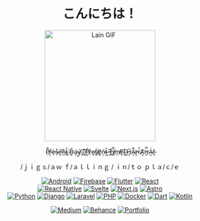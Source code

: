<h1 align="center">こんにちは！</h1>
<!-- <h3 align="center">ｓｏｆｔｗａｒｅ &nbsp;&nbsp;&nbsp;    ｄｅｖｅｌｏｐｅｒ   &nbsp;&nbsp; |  &nbsp;&nbsp;  ｇｒａｐｈｉｃ  &nbsp;&nbsp;&nbsp;  ｄｅｓｉｇｎｅｒ </h3> -->
<!-- <h3 align="center"><a href="https://www.buymeacoffee.com/jeooo" target="_blank"><img src="https://www.buymeacoffee.com/assets/img/custom_images/orange_img.png" alt="Buy Me A Coffee" style="height: 41px !important;width: 174px !important;box-shadow: 0px 3px 2px 0px rgba(190, 190, 190, 0.5) !important;-webkit-box-shadow: 0px 3px 2px 0px rgba(190, 190, 190, 0.5) !important;" ></a> </h3> -->

<div align="center"> 
  
<!-- <img src="https://media2.giphy.com/media/vP5gXvSXJ2olG/giphy.gif?cid=6c09b952d789072m9no604a8a3192r403m2ogrkc3ofo5dhr&ep=v1_gifs_search&rid=giphy.gif&ct=g" alt="Lain GIF" width="1000px" /> -->
<img src="https://animerants.net/wp-content/uploads/2020/09/serial-experiments-lain-2.gif?w=400" alt="Lain GIF" width="250px" />


<!-- Tech Stack Badges -->
<p align="center">
  <p align="center"> P̸̜͌r̷͔̎e̶̜͑s̷̜͒e̶̯͝ǹ̷̼ẗ̴͇́ ̵̹̈D̴͙̂ȧ̵͎ý̸̥.̷̞̒.̸̠̊ ̸̺͠P̵̬͐ṛ̷͌e̴̘̕s̸̪̾ë̸͚ń̵͔t̴͖͒ ̶̜͛T̶̻̆i̸̻͌m̸̩̕ē̵̢!̷̳͠ ̴̯̀H̶̡̄A̷̞͌Ḩ̴̚A̸͓͛H̴̬̿Á̷̫!̶̥̓ </p>
  
  /ｊｉｇｓ/ａｗ   ｆ/ａｌｌｉｎｇ /   ｉｎ/ｔｏ   ｐｌａ/ｃ/ｅ
  
  <a href="https://developer.android.com/" target="_blank"><img src="https://img.shields.io/badge/Android-3DDC84?style=for-the-badge&logo=android&logoColor=white" alt="Android"></a>
  <a href="https://firebase.google.com/" target="_blank"><img src="https://img.shields.io/badge/Firebase-FFCA28?style=for-the-badge&logo=firebase&logoColor=black" alt="Firebase"></a>
  <a href="https://flutter.dev/" target="_blank"><img src="https://img.shields.io/badge/Flutter-02569B?style=for-the-badge&logo=flutter&logoColor=white" alt="Flutter"></a>
  <a href="https://reactjs.org/" target="_blank"><img src="https://img.shields.io/badge/React-61DAFB?style=for-the-badge&logo=react&logoColor=black" alt="React"></a>
  <br/>
  <a href="https://reactnative.dev/" target="_blank"><img src="https://img.shields.io/badge/React_Native-61DAFB?style=for-the-badge&logo=react&logoColor=black" alt="React Native"></a>
  <a href="https://svelte.dev/" target="_blank"><img src="https://img.shields.io/badge/Svelte-FF3E00?style=for-the-badge&logo=svelte&logoColor=white" alt="Svelte"></a>
  <a href="https://nextjs.org/" target="_blank"><img src="https://img.shields.io/badge/Next.js-000000?style=for-the-badge&logo=next.js&logoColor=white" alt="Next.js"></a>
  <a href="https://astro.build/" target="_blank"><img src="https://img.shields.io/badge/Astro-FF5D01?style=for-the-badge&logo=astro&logoColor=white" alt="Astro"></a>
  <br/>
  <a href="https://www.python.org/" target="_blank"><img src="https://img.shields.io/badge/Python-3776AB?style=for-the-badge&logo=python&logoColor=white" alt="Python"></a>
  <a href="https://www.djangoproject.com/" target="_blank"><img src="https://img.shields.io/badge/Django-092E20?style=for-the-badge&logo=django&logoColor=white" alt="Django"></a>
  <a href="https://laravel.com/" target="_blank"><img src="https://img.shields.io/badge/Laravel-FF2D20?style=for-the-badge&logo=laravel&logoColor=white" alt="Laravel"></a>
  <a href="https://www.php.net/" target="_blank"><img src="https://img.shields.io/badge/PHP-777BB4?style=for-the-badge&logo=php&logoColor=white" alt="PHP"></a>
  <a href="https://www.docker.com/" target="_blank"><img src="https://img.shields.io/badge/Docker-2496ED?style=for-the-badge&logo=docker&logoColor=white" alt="Docker"></a>
  <a href="https://dart.dev/" target="_blank"><img src="https://img.shields.io/badge/Dart-0175C2?style=for-the-badge&logo=dart&logoColor=white" alt="Dart"></a>
  <a href="https://kotlinlang.org/" target="_blank"><img src="https://img.shields.io/badge/Kotlin-7F52FF?style=for-the-badge&logo=kotlin&logoColor=white" alt="Kotlin"></a>

</p>

<!-- Additional Links -->
<p align="center">
  <a href="https://medium.com/@jeooocarlo" target="_blank"><img src="https://img.shields.io/badge/Medium-12100E?style=for-the-badge&logo=medium&logoColor=white" alt="Medium"></a>
  <a href="https://www.behance.net/jeolubao" target="_blank"><img src="https://img.shields.io/badge/Behance-0054F7?style=for-the-badge&logo=behance&logoColor=white" alt="Behance"></a>
  <a href="https://jeoooo.github.io/portfolio/" target="_blank"><img src="https://img.shields.io/badge/Portfolio-FF5722?style=for-the-badge&logo=about.me&logoColor=white" alt="Portfolio"></a>
</p>

<!--<img src="https://www.codewars.com/users/jeoooo/badges/micro"/> -->

</div>



<!-- ### Socials -->
<!-- - [Linkedin](https://www.linkedin.com/in/jeoooo/) --?
<!-- - [Github](https://github.com/jeocarlolubao) -->
<!-- - [Behance](https://www.behance.net/jeolubao) -->
<!-- - [My Portfolio!!!](https://jeoooo.github.io/portfolio) -->

<!-- 🌱 Interested in learning **Game Development, Web Development, Machine Learning, and Algorithmic Music.** -->

<!-- 🤝 Looking for help with **GameState Integration for Video Games, Mobile Development, Python, Django, and Fullstack Development** -->

<!-- --- -->
<!-- ```js
} catch (error) {
    throw error;
}
``` --->



<!--  ⚙️ [My VSCode Settings](https://github.com/jeoooo/jeooo-vscode-settings)                   -->

<!--   ⚙️ [My Android Studio Settings](https://github.com/jeoooo/jeooo-android-studio-settings)  -->
